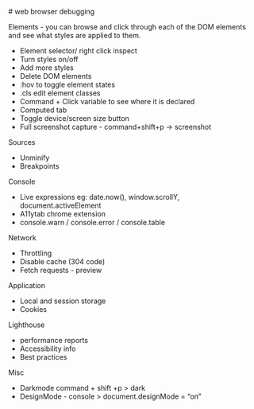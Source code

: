 # web browser debugging

Elements - you can browse and click through each of the DOM elements and see what styles are applied to them.

- Element selector/ right click inspect
- Turn styles on/off
- Add more styles
- Delete DOM elements
- :hov to toggle element states
- .cls edit element classes
- Command + Click variable to see where it is declared
- Computed tab
- Toggle device/screen size button
- Full screenshot capture - command+shift+p -> screenshot

Sources
- Unminify
- Breakpoints

Console
- Live expressions eg: date.now(), window.scrollY, document.activeElement
- A11ytab chrome extension
- console.warn / console.error / console.table

Network

- Throttling
- Disable cache (304 code)
- Fetch requests - preview

Application
- Local and session storage
- Cookies

Lighthouse

- performance reports
- Accessibility info
- Best practices

Misc

- Darkmode command + shift +p > dark
- DesignMode - console > document.designMode = “on”
